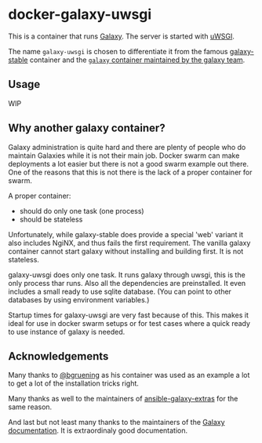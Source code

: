 # docker-galaxy-uwsgi

This is a container that runs [Galaxy](https://galaxyproject.org/).
The server is started with 
[uWSGI](https://uwsgi-docs.readthedocs.io/en/latest/). 

The name `galaxy-uwsgi` is chosen to differentiate it from the famous
[galaxy-stable](https://github.com/bgruening/galaxy-stable) container
and the [`galaxy` container maintained by the galaxy team](
https://hub.docker.com/r/galaxy/galaxy). 

## Usage
WIP

## Why another galaxy container?

Galaxy administration is quite hard and there are plenty of people who
do maintain Galaxies while it is not their main job. Docker swarm can 
make deployments a lot easier but there is not a good swarm example out 
there. One of the reasons that this is not there is the lack of a proper
container for swarm.

A proper container:
- should do only one task (one process)
- should be stateless

Unfortunately, while galaxy-stable does provide a special 'web' variant
it also includes NgiNX, and thus fails the first requirement. The
vanilla galaxy container cannot start galaxy without installing and 
building first. It is not stateless.

galaxy-uwsgi does only one task. It runs galaxy through uwsgi, this 
is the only process thar runs. Also all the dependencies are 
preinstalled. It even includes a small ready to use sqlite database.
(You can point to other databases by using environment variables.)

Startup times for galaxy-uwsgi are very fast because of this. This 
makes it ideal for use in docker swarm setups or for test cases where
a quick ready to use instance of galaxy is needed.

## Acknowledgements

Many thanks to [@bgruening](https://github.com/bgruening) as his
container was used as an example a lot to get a lot of the installation 
tricks right.

Many thanks as well to the maintainers of [ansible-galaxy-extras](
https://github.com/galaxyproject/ansible-galaxy-extras) for the same 
reason.

And last but not least many thanks to the maintainers of the [Galaxy
documentation](https://docs.galaxyproject.org). It is extraordinaly
good documentation.


